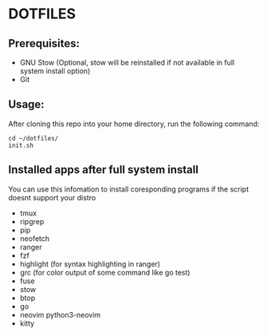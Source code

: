 # DOTFILES  
## Prerequisites:  
- GNU Stow (Optional, stow will be reinstalled if not available in full system install option)
- Git

## Usage:  
After cloning this repo into your home directory, run the following command:  
```
cd ~/dotfiles/  
init.sh  
```

## Installed apps after full system install
You can use this infomation to install coresponding programs if the script doesnt support your distro
- tmux
- ripgrep
- pip 
- neofetch
- ranger 
- fzf 
- highlight (for syntax highlighting in ranger)
- grc (for color output of some command like go test)
- fuse 
- stow
- btop 
- go
- neovim python3-neovim 
- kitty